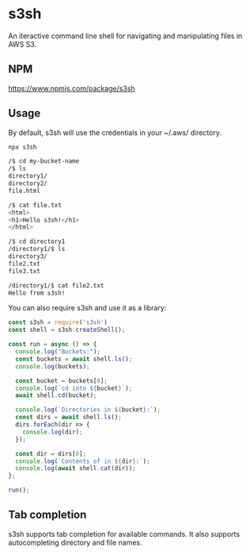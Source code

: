 # s3sh
An iteractive command line shell for navigating and manipulating files in AWS S3.

## NPM
https://www.npmjs.com/package/s3sh

## Usage
By default, s3sh will use the credentials in your ~/.aws/ directory.


```bash
npx s3sh

/$ cd my-bucket-name
/$ ls
directory1/
directory2/
file.html

/$ cat file.txt
<html>
<h1>Hello s3sh!</h1>
</html>

/$ cd directory1
/directory1/$ ls
directory3/
file2.txt
file3.txt

/directory1/$ cat file2.txt
Hello from s3sh!
```

You can also require s3sh and use it as a library:

```javascript
const s3sh = require('s3sh')
const shell = s3sh.createShell();

const run = async () => {
  console.log("Buckets:");
  const buckets = await shell.ls();
  console.log(buckets);

  const bucket = buckets[0];
  console.log(`cd into ${bucket}`);
  await shell.cd(bucket);

  console.log(`Directories in ${bucket}:`);
  const dirs = await shell.ls();
  dirs.forEach(dir => {
    console.log(dir);
  });

  const dir = dirs[0];
  console.log(`Contents of in ${dir}:`);
  console.log(await shell.cat(dir));
};

run();
```

## Tab completion
s3sh supports tab completion for available commands. It also supports autocompleting directory and file names.
